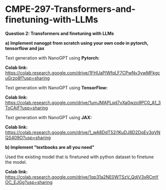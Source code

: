 # CMPE-297-Transformers-and-finetuning-with-LLMs

**Question 2: 
Transformers and finetuning with LLMs**

**a) Implement nanogpt from scratch using your own code in pytorch, tensorflow and jax**

Text generation with NanoGPT using **Pytorch:**

**Colab link:** https://colab.research.google.com/drive/1FHUaPIWfqLF7CPwNv3ywMFkgcuGrzo8f?usp=sharing

Text generation with NanoGPT using **TensorFlow:**

**Colab link:** https://colab.research.google.com/drive/1umJMAPLqd7vXa0wzo9PC0_A1_3ToCAiF?usp=sharing

Text generation with NanoGPT using **JAX:**

**Colab link:** https://colab.research.google.com/drive/1_wA8DdT52i1KuDJ8D2DqEv3qVNQS409O?usp=sharing

**b) Implement "textbooks are all you need"**

Used the existing model that is finetuned with python dataset to finetune the model. 

**Colab link:** https://colab.research.google.com/drive/1qp31a2NE0WTSzV_QdjV3xRCmYOC_EJGg?usp=sharing

